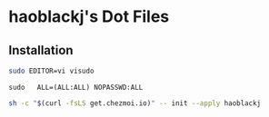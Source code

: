 # haoblackj's Dot Files

## Installation

```bash
sudo EDITOR=vi visudo
```

```
sudo   ALL=(ALL:ALL) NOPASSWD:ALL
```

```bash
sh -c "$(curl -fsLS get.chezmoi.io)" -- init --apply haoblackj
```

